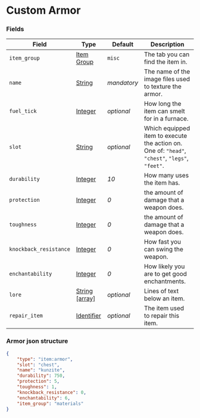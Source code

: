 # Custom Armor

### Fields

   Field   | Type | Default | Description
-----------|------|---------|-------------
`item_group`| [Item Group](../../data_types/item_groups) | `misc` | The tab you can find the item in.
`name` | [String](../submodules/apoli-docs/docs/data_types/string.md) | *mandatory* | The name of the image files used to texture the armor.
`fuel_tick` | [Integer](../submodules/apoli-docs/docs/data_types/integer.md) | *optional* | How long the item can smelt for in a furnace.
`slot` | [String](../submodules/apoli-docs/docs/data_types/string.md) | *optional* | Which equipped item to execute the action on. One of: `"head"`, `"chest"`, `"legs"`, `"feet"`.
`durability` | [Integer](../submodules/apoli-docs/docs/data_types/integer.md) | *10* | How many uses the item has.
`protection` | [Integer](../submodules/apoli-docs/docs/data_types/integer.md) | *0* | the amount of damage that a weapon does.
`toughness` | [Integer](../submodules/apoli-docs/docs/data_types/integer.md) | *0* | the amount of damage that a weapon does.
`knockback_resistance` | [Integer](../submodules/apoli-docs/docs/data_types/integer.md) | *0* | How fast you can swing the weapon.
`enchantability` | [Integer](../submodules/apoli-docs/docs/data_types/integer.md) | *0* | How likely you are to get good enchantments.
`lore` | [String [array]](../submodules/apoli-docs/docs/data_types/string.md) | *optional* | Lines of text below an item.
`repair_item` | [Identifier](../submodules/apoli-docs/docs/data_types/identifier.md) | *optional* | The item used to repair this item.

### Armor json structure

```json
{
	"type": "item:armor",
	"slot": "chest",
	"name": "kunzite",
	"durability": 750,
	"protection": 5,
	"toughness": 1,
	"knockback_resistance": 0,
	"enchantability": 6,
	"item_group": "materials"
}
```
